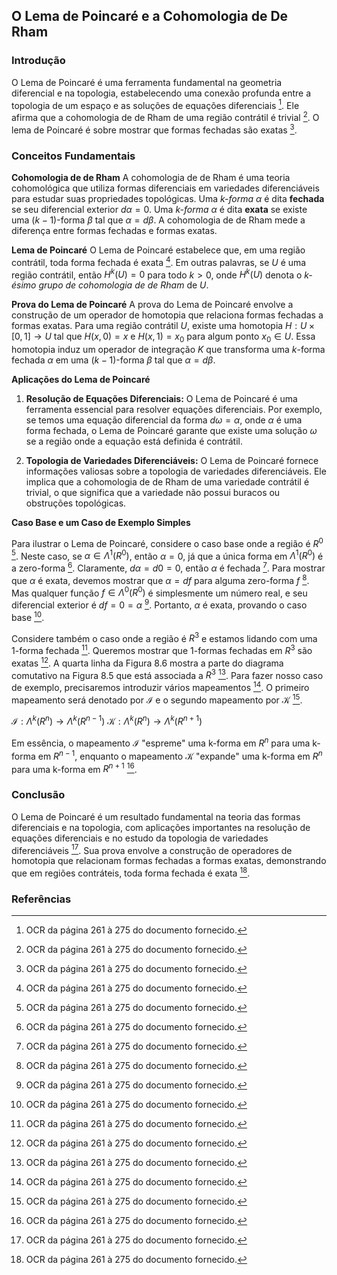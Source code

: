 ## O Lema de Poincaré e a Cohomologia de De Rham

### Introdução
O Lema de Poincaré é uma ferramenta fundamental na geometria diferencial e na topologia, estabelecendo uma conexão profunda entre a topologia de um espaço e as soluções de equações diferenciais [^1]. Ele afirma que a cohomologia de de Rham de uma região contrátil é trivial [^1]. O lema de Poincaré é sobre mostrar que formas fechadas são exatas [^1].

### Conceitos Fundamentais

**Cohomologia de de Rham**
A cohomologia de de Rham é uma teoria cohomológica que utiliza formas diferenciais em variedades diferenciáveis para estudar suas propriedades topológicas. Uma *k-forma* $\alpha$ é dita **fechada** se seu diferencial exterior $d\alpha = 0$. Uma *k-forma* $\alpha$ é dita **exata** se existe uma $(k-1)$-forma $\beta$ tal que $\alpha = d\beta$. A cohomologia de de Rham mede a diferença entre formas fechadas e formas exatas.

**Lema de Poincaré**
O Lema de Poincaré estabelece que, em uma região contrátil, toda forma fechada é exata [^1]. Em outras palavras, se $U$ é uma região contrátil, então $H^k(U) = 0$ para todo $k > 0$, onde $H^k(U)$ denota o *k-ésimo grupo de cohomologia de de Rham* de $U$.

**Prova do Lema de Poincaré**
A prova do Lema de Poincaré envolve a construção de um operador de homotopia que relaciona formas fechadas a formas exatas. Para uma região contrátil $U$, existe uma homotopia $H: U \times [0, 1] \to U$ tal que $H(x, 0) = x$ e $H(x, 1) = x_0$ para algum ponto $x_0 \in U$. Essa homotopia induz um operador de integração $K$ que transforma uma $k$-forma fechada $\alpha$ em uma $(k-1)$-forma $\beta$ tal que $\alpha = d\beta$.

**Aplicações do Lema de Poincaré**

1.  **Resolução de Equações Diferenciais:** O Lema de Poincaré é uma ferramenta essencial para resolver equações diferenciais. Por exemplo, se temos uma equação diferencial da forma $d\omega = \alpha$, onde $\alpha$ é uma forma fechada, o Lema de Poincaré garante que existe uma solução $\omega$ se a região onde a equação está definida é contrátil.

2.  **Topologia de Variedades Diferenciáveis:** O Lema de Poincaré fornece informações valiosas sobre a topologia de variedades diferenciáveis. Ele implica que a cohomologia de de Rham de uma variedade contrátil é trivial, o que significa que a variedade não possui buracos ou obstruções topológicas.

**Caso Base e um Caso de Exemplo Simples**

Para ilustrar o Lema de Poincaré, considere o caso base onde a região é $R^0$ [^1]. Neste caso, se $\alpha \in \Lambda^1(R^0)$, então $\alpha = 0$, já que a única forma em $\Lambda^1(R^0)$ é a zero-forma [^1]. Claramente, $d\alpha = d0 = 0$, então $\alpha$ é fechada [^1]. Para mostrar que $\alpha$ é exata, devemos mostrar que $\alpha = df$ para alguma zero-forma $f$ [^1]. Mas qualquer função $f \in \Lambda^0(R^0)$ é simplesmente um número real, e seu diferencial exterior é $df = 0 = \alpha$ [^1]. Portanto, $\alpha$ é exata, provando o caso base [^1].

Considere também o caso onde a região é $R^3$ e estamos lidando com uma 1-forma fechada [^1]. Queremos mostrar que 1-formas fechadas em $R^3$ são exatas [^1]. A quarta linha da Figura 8.6 mostra a parte do diagrama comutativo na Figura 8.5 que está associada a $R^3$ [^1]. Para fazer nosso caso de exemplo, precisaremos introduzir vários mapeamentos [^1]. O primeiro mapeamento será denotado por $\mathcal{I}$ e o segundo mapeamento por $\mathcal{K}$ [^1].

$\mathcal{I} : \Lambda^k(R^n) \rightarrow \Lambda^k(R^{n-1})$
$\mathcal{K} : \Lambda^k(R^n) \rightarrow \Lambda^k(R^{n+1})$

Em essência, o mapeamento $\mathcal{I}$ "espreme" uma k-forma em $R^n$ para uma k-forma em $R^{n-1}$, enquanto o mapeamento $\mathcal{K}$ "expande" uma k-forma em $R^n$ para uma k-forma em $R^{n+1}$ [^1].

### Conclusão
O Lema de Poincaré é um resultado fundamental na teoria das formas diferenciais e na topologia, com aplicações importantes na resolução de equações diferenciais e no estudo da topologia de variedades diferenciáveis [^1]. Sua prova envolve a construção de operadores de homotopia que relacionam formas fechadas a formas exatas, demonstrando que em regiões contráteis, toda forma fechada é exata [^1].

### Referências
[^1]: OCR da página 261 à 275 do documento fornecido.
<!-- END -->